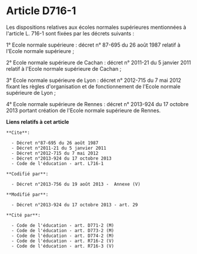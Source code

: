 # Article D716-1

Les dispositions relatives aux écoles normales supérieures mentionnées à l'article L. 716-1 sont fixées par les décrets
suivants : 

1° Ecole normale supérieure : décret n° 87-695 du 26 août 1987 relatif à l'Ecole normale supérieure ; 

2° Ecole normale supérieure de Cachan : décret n° 2011-21 du 5 janvier 2011 relatif à l'Ecole normale supérieure de Cachan ; 

3° Ecole normale supérieure de Lyon : décret n° 2012-715 du 7 mai 2012 fixant les règles d'organisation et de fonctionnement
de l'Ecole normale supérieure de Lyon ; 

4° Ecole normale supérieure de Rennes : décret n° 2013-924 du 17 octobre 2013 portant création de l'Ecole normale supérieure
de Rennes.

**Liens relatifs à cet article**

	**Cite**:

	  - Décret n°87-695 du 26 août 1987
	  - Décret n°2011-21 du 5 janvier 2011
	  - Décret n°2012-715 du 7 mai 2012
	  - Décret n°2013-924 du 17 octobre 2013
	  - Code de l'éducation - art. L716-1

	**Codifié par**:

	  - Décret n°2013-756 du 19 août 2013 -  Annexe (V)

	**Modifié par**:

	  - Décret n°2013-924 du 17 octobre 2013 - art. 29

	**Cité par**:

	  - Code de l'éducation - art. D771-2 (M)
	  - Code de l'éducation - art. D773-2 (M)
	  - Code de l'éducation - art. D774-2 (M)
	  - Code de l'éducation - art. R716-2 (V)
	  - Code de l'éducation - art. R716-3 (V)
